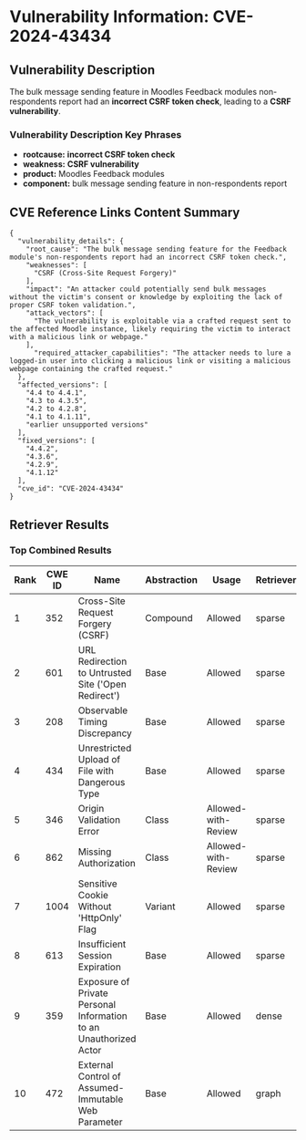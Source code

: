 # Vulnerability Information: CVE-2024-43434

## Vulnerability Description
The bulk message sending feature in Moodles Feedback modules non-respondents report had an **incorrect CSRF token check**, leading to a **CSRF vulnerability**.

### Vulnerability Description Key Phrases
- **rootcause:** **incorrect CSRF token check**
- **weakness:** **CSRF vulnerability**
- **product:** Moodles Feedback modules
- **component:** bulk message sending feature in non-respondents report

## CVE Reference Links Content Summary
```
{
  "vulnerability_details": {
    "root_cause": "The bulk message sending feature for the Feedback module's non-respondents report had an incorrect CSRF token check.",
    "weaknesses": [
      "CSRF (Cross-Site Request Forgery)"
    ],
    "impact": "An attacker could potentially send bulk messages without the victim's consent or knowledge by exploiting the lack of proper CSRF token validation.",
    "attack_vectors": [
      "The vulnerability is exploitable via a crafted request sent to the affected Moodle instance, likely requiring the victim to interact with a malicious link or webpage."
    ],
      "required_attacker_capabilities": "The attacker needs to lure a logged-in user into clicking a malicious link or visiting a malicious webpage containing the crafted request."
  },
  "affected_versions": [
    "4.4 to 4.4.1",
    "4.3 to 4.3.5",
    "4.2 to 4.2.8",
    "4.1 to 4.1.11",
    "earlier unsupported versions"
  ],
  "fixed_versions": [
    "4.4.2",
    "4.3.6",
    "4.2.9",
    "4.1.12"
  ],
  "cve_id": "CVE-2024-43434"
}
```

## Retriever Results

### Top Combined Results

| Rank | CWE ID | Name | Abstraction | Usage  | Retrievers | Individual Scores |
|------|--------|------|-------------|-------|------------|-------------------|
| 1 | 352 | Cross-Site Request Forgery (CSRF) | Compound | Allowed | sparse | 0.171 |
| 2 | 601 | URL Redirection to Untrusted Site ('Open Redirect') | Base | Allowed | sparse | 0.153 |
| 3 | 208 | Observable Timing Discrepancy | Base | Allowed | sparse | 0.149 |
| 4 | 434 | Unrestricted Upload of File with Dangerous Type | Base | Allowed | sparse | 0.148 |
| 5 | 346 | Origin Validation Error | Class | Allowed-with-Review | sparse | 0.148 |
| 6 | 862 | Missing Authorization | Class | Allowed-with-Review | sparse | 0.147 |
| 7 | 1004 | Sensitive Cookie Without 'HttpOnly' Flag | Variant | Allowed | sparse | 0.144 |
| 8 | 613 | Insufficient Session Expiration | Base | Allowed | sparse | 0.142 |
| 9 | 359 | Exposure of Private Personal Information to an Unauthorized Actor | Base | Allowed | dense | 0.486 |
| 10 | 472 | External Control of Assumed-Immutable Web Parameter | Base | Allowed | graph | 0.002 |

